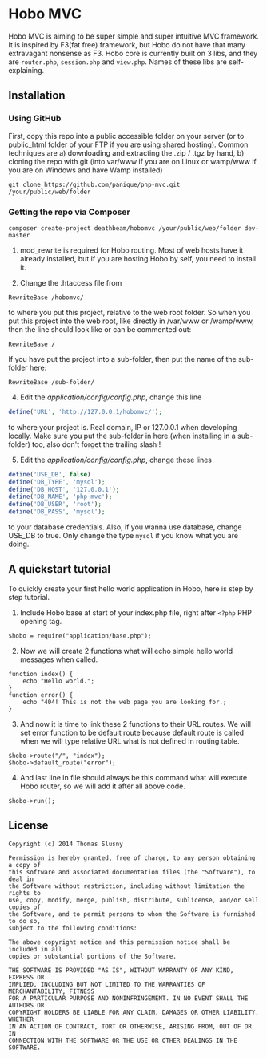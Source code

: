 # Hobo MVC

Hobo MVC is aiming to be super simple and super intuitive MVC framework. It is inspired by F3(fat free) framework, but
Hobo do not have that many extravagant nonsense as F3. Hobo core is currently built on 3 libs, and they are `router.php`,
`session.php` and `view.php`. Names of these libs are self-explaining.

## Installation

### Using GitHub

First, copy this repo into a public accessible folder on your server (or to public_html folder of your FTP if you are using shared hosting).
Common techniques are a) downloading and extracting the .zip / .tgz by hand, b) cloning the repo with git (into var/www if you are on Linux or wamp/www if you are on Windows and have Wamp installed)

```
git clone https://github.com/panique/php-mvc.git /your/public/web/folder
```

### Getting the repo via Composer

```
composer create-project deathbeam/hobomvc /your/public/web/folder dev-master
```

1. mod_rewrite is required for Hobo routing. Most of web hosts have it already installed, but if you are hosting Hobo by self, you need to install it.

2. Change the .htaccess file from
```
RewriteBase /hobomvc/
```
to where you put this project, relative to the web root folder. So when you put this project into
the web root, like directly in /var/www or /wamp/www, then the line should look like or can be commented out:
```
RewriteBase /
```
If you have put the project into a sub-folder, then put the name of the sub-folder here:
```
RewriteBase /sub-folder/
```

4. Edit the *application/config/config.php*, change this line
```php
define('URL', 'http://127.0.0.1/hobomvc/');
```
to where your project is. Real domain, IP or 127.0.0.1 when developing locally. Make sure you put the sub-folder
in here (when installing in a sub-folder) too, also don't forget the trailing slash !

5. Edit the *application/config/config.php*, change these lines
```php
define('USE_DB', false)
define('DB_TYPE', 'mysql');
define('DB_HOST', '127.0.0.1');
define('DB_NAME', 'php-mvc');
define('DB_USER', 'root');
define('DB_PASS', 'mysql');
```
to your database credentials. Also, if you wanna use database, change USE_DB to true. Only change the type `mysql` if you
know what you are doing.

## A quickstart tutorial

To quickly create your first hello world application in Hobo, here is step by step tutorial.

1. Include Hobo base at start of your index.php file, right after `<?php` PHP opening tag.
```
$hobo = require("application/base.php");
```
2. Now we will create 2 functions what will echo simple hello world messages when called.
```
function index() {
	echo "Hello world.";
}
function error() {
	echo "404! This is not the web page you are looking for.;
}
```
3. And now it is time to link these 2 functions to their URL routes. We will set error function to be default route
because default route is called when we will type relative URL what is not defined in routing table.
```
$hobo->route("/", "index");
$hobo->default_route("error");
```
4. And last line in file should always be this command what will execute Hobo router, so we will add it after all above code.
```
$hobo->run();
```

## License
```
Copyright (c) 2014 Thomas Slusny

Permission is hereby granted, free of charge, to any person obtaining a copy of
this software and associated documentation files (the "Software"), to deal in
the Software without restriction, including without limitation the rights to
use, copy, modify, merge, publish, distribute, sublicense, and/or sell copies of
the Software, and to permit persons to whom the Software is furnished to do so,
subject to the following conditions:

The above copyright notice and this permission notice shall be included in all
copies or substantial portions of the Software.

THE SOFTWARE IS PROVIDED "AS IS", WITHOUT WARRANTY OF ANY KIND, EXPRESS OR
IMPLIED, INCLUDING BUT NOT LIMITED TO THE WARRANTIES OF MERCHANTABILITY, FITNESS
FOR A PARTICULAR PURPOSE AND NONINFRINGEMENT. IN NO EVENT SHALL THE AUTHORS OR
COPYRIGHT HOLDERS BE LIABLE FOR ANY CLAIM, DAMAGES OR OTHER LIABILITY, WHETHER
IN AN ACTION OF CONTRACT, TORT OR OTHERWISE, ARISING FROM, OUT OF OR IN
CONNECTION WITH THE SOFTWARE OR THE USE OR OTHER DEALINGS IN THE SOFTWARE.
```